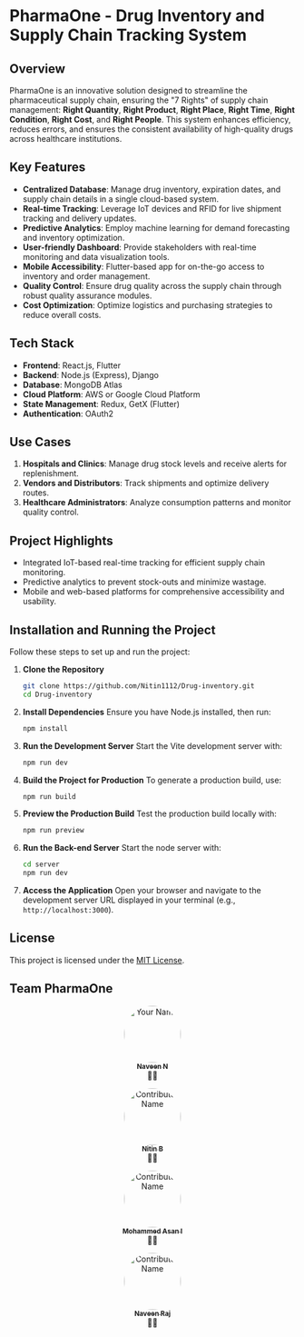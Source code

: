 # PharmaOne - Drug Inventory and Supply Chain Tracking System

## Overview
PharmaOne is an innovative solution designed to streamline the pharmaceutical supply chain, ensuring the "7 Rights" of supply chain management: **Right Quantity**, **Right Product**, **Right Place**, **Right Time**, **Right Condition**, **Right Cost**, and **Right People**. This system enhances efficiency, reduces errors, and ensures the consistent availability of high-quality drugs across healthcare institutions.

## Key Features
- **Centralized Database**: Manage drug inventory, expiration dates, and supply chain details in a single cloud-based system.
- **Real-time Tracking**: Leverage IoT devices and RFID for live shipment tracking and delivery updates.
- **Predictive Analytics**: Employ machine learning for demand forecasting and inventory optimization.
- **User-friendly Dashboard**: Provide stakeholders with real-time monitoring and data visualization tools.
- **Mobile Accessibility**: Flutter-based app for on-the-go access to inventory and order management.
- **Quality Control**: Ensure drug quality across the supply chain through robust quality assurance modules.
- **Cost Optimization**: Optimize logistics and purchasing strategies to reduce overall costs.

## Tech Stack
- **Frontend**: React.js, Flutter
- **Backend**: Node.js (Express), Django
- **Database**: MongoDB Atlas
- **Cloud Platform**: AWS or Google Cloud Platform
- **State Management**: Redux, GetX (Flutter)
- **Authentication**: OAuth2

## Use Cases
1. **Hospitals and Clinics**: Manage drug stock levels and receive alerts for replenishment.
2. **Vendors and Distributors**: Track shipments and optimize delivery routes.
3. **Healthcare Administrators**: Analyze consumption patterns and monitor quality control.

## Project Highlights
- Integrated IoT-based real-time tracking for efficient supply chain monitoring.
- Predictive analytics to prevent stock-outs and minimize wastage.
- Mobile and web-based platforms for comprehensive accessibility and usability.


## Installation and Running the Project

Follow these steps to set up and run the project:

1. **Clone the Repository**
   ```bash
   git clone https://github.com/Nitin1112/Drug-inventory.git
   cd Drug-inventory
   ```

2. **Install Dependencies**
   Ensure you have Node.js installed, then run:
    ```bash
    npm install
    ```

3. **Run the Development Server**
   Start the Vite development server with:
   ```bash
   npm run dev
   ```

4. **Build the Project for Production**
   To generate a production build, use:
   ```bash
   npm run build
   ```

5. **Preview the Production Build**
   Test the production build locally with:
   ```bash
   npm run preview
   ```

6. **Run the Back-end Server**
   Start the node server with:
   ```bash
   cd server
   npm run dev
   ```

7. **Access the Application**
   Open your browser and navigate to the development server URL displayed in your terminal (e.g., `http://localhost:3000`).

## License
This project is licensed under the [MIT License](LICENSE).

## Team PharmaOne

<p align="center">
  <a href="https://github.com/your-profile-link">
    <img src="https://avatars.githubusercontent.com/Navin82005" width="100px" style="border-radius: 50%;" alt="Your Name"/>
    <br />
    <sub><b>Naveen N</b></sub>
  </a>
  <br />
  👨‍💻
</p>

<p align="center">
  <a href="https://github.com/contributor-profile-link">
    <img src="https://avatars.githubusercontent.com/Nitin1112" width="100px" style="border-radius: 50%;" alt="Contributor Name"/>
    <br />
    <sub><b>Nitin B</b></sub>
  </a>
  <br />
  👩‍💻
</p>

<p align="center">
  <a href="https://github.com/contributor-profile-link">
    <img src="https://avatars.githubusercontent.com/mohammedasan" width="100px" style="border-radius: 50%;" alt="Contributor Name"/>
    <br />
    <sub><b>Mohammed Asan I</b></sub>
  </a>
  <br />
  👩‍💻
</p>

<p align="center">
  <a href="https://github.com/contributor-profile-link">
    <img src="https://avatars.githubusercontent.com/naveen-raj" width="100px" style="border-radius: 50%;" alt="Contributor Name"/>
    <br />
    <sub><b>Naveen Raj</b></sub>
  </a>
  <br />
  👩‍💻
</p>
